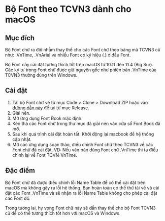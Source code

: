 # Bộ Font theo TCVN3 dành cho macOS

## Mục đích

Bộ Font chữ ra đời nhằm thay thế cho các Font chữ theo bảng mã TCVN3 cũ như: .VnTime, .VnArial và nhiều Font có ký hiệu (.) ở đầu Font.

Bộ Font này cài đặt tương thích tốt trên macOS từ 10.11 đến 11.4 (Big Sur). Các ký tự trong Font chữ được giữ nguyên gốc như phiên bản .VnTime của TCVN3 thường dùng trên Windows.

## Cài đặt

1. Tải bộ Font chữ về từ mục Code > Clone > Download ZIP hoặc vào [đường dẫn này](https://github.com/1234hdpa/TCVN-Fix-Font-MacOS/releases) để tải từ mục Release.
2. Giải nén.
3. Mở ứng dụng Font Book mặc định.
4. Kéo thả các Font chữ trong thư mục đã giải nén vào cửa sổ Font Book đã mở.
5. Sau khi quá trình cài đặt hoàn tất. Khởi động lại macbook để hệ thống cập nhật.
6. Mở các ứng dụng soạn thảo, điều chỉnh Font chữ theo TCVN3 về các Font chữ đã cài đặt. VD: Nếu văn bản dùng Font chữ .VnTime thì ta điều chỉnh lại về Font TCVN-VnTime.

## Đặc điểm

Bộ Font chữ đã được điều chỉnh lỗi Name Table để có thể cài đặt trên macOS mà không gây ra lỗi hệ thống. Bạn hoàn toàn có thể thử tải về và cài đặt các Font .VnTime và sẽ nhận ra lỗi Name Table không cho phép cài đặt các Font đó.

Trong tương lai, hy vọng Font chữ này sẽ dần thay thế cho bộ Font TCVN3 cũ để có thể tương thích tốt hơn với macOS và Windows.
